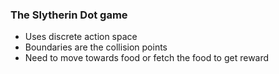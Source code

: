 ### The Slytherin Dot game

- Uses discrete action space
- Boundaries are the collision points
- Need to move towards food or fetch the food to get reward